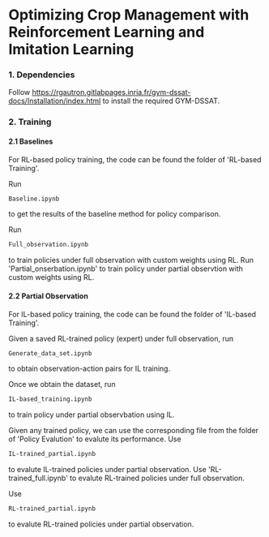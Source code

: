 # Optimizing Crop Management with Reinforcement Learning and Imitation Learning

### 1. Dependencies
Follow https://rgautron.gitlabpages.inria.fr/gym-dssat-docs/Installation/index.html to install the required GYM-DSSAT.

### 2. Training

#### 2.1 Baselines
For RL-based policy training, the code can be found the folder of 'RL-based Training'. 

Run 
```bash 
Baseline.ipynb
```
to get the results of the baseline method for policy comparison. 

Run 
```bash 
Full_observation.ipynb
```
to train policies under full observation with custom weights using RL. Run 'Partial_onserbation.ipynb' to train policy under partial observtion with custom weights using RL.

#### 2.2 Partial Observation
For IL-based policy training, the code can be found the folder of 'IL-based Training'. 

Given a saved RL-trained policy (expert) under full observation, run
```bash 
Generate_data_set.ipynb
```
to obtain observation-action pairs for IL training. 

Once we obtain the dataset, run 
```bash 
IL-based_training.ipynb
```
to train policy under partial observbation using IL.


Given any trained policy, we can use the corresponding file from the folder of 'Policy Evalution' to evalute its performance. 
Use 
```bash 
IL-trained_partial.ipynb
```
to evalute IL-trained policies under partial observation. Use 'RL-trained_full.ipynb' to evalute RL-trained policies under full observation.

Use 
```bash 
RL-trained_partial.ipynb
```
to evalute RL-trained policies under partial observation.
